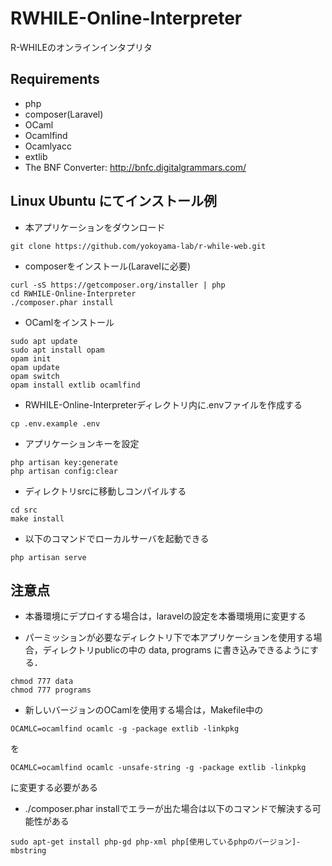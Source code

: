 # RWHILE-Online-Interpreter
R-WHILEのオンラインインタプリタ  

## Requirements
+ php
+ composer(Laravel)
+ OCaml
+ Ocamlfind
+ Ocamlyacc
+ extlib
+ The BNF Converter: http://bnfc.digitalgrammars.com/

## Linux Ubuntu にてインストール例
+ 本アプリケーションをダウンロード
```
git clone https://github.com/yokoyama-lab/r-while-web.git
```

+ composerをインストール(Laravelに必要)
```
curl -sS https://getcomposer.org/installer | php
cd RWHILE-Online-Interpreter
./composer.phar install
```

+ OCamlをインストール
```
sudo apt update
sudo apt install opam
opam init
opam update
opam switch
opam install extlib ocamlfind
```

+ RWHILE-Online-Interpreterディレクトリ内に.envファイルを作成する
```
cp .env.example .env
```
<!--
+ .envファイルを各環境のデータベースの設定に合わせて書き換える
```
DB_CONNECTION=mysql
DB_HOST=127.0.0.1
DB_PORT=3306
DB_DATABASE=homestead
DB_USERNAME=homestead
DB_PASSWORD=secret
```

（例）sqlite3の場合  
```
DB_CONNECTION=sqlite
```
に変更し上記以外の項目は削除する

```
touch database/database.sqlite
php artisan migrate
```
-->
+ アプリケーションキーを設定
```
php artisan key:generate
php artisan config:clear
```

+ ディレクトリsrcに移動しコンパイルする
```
cd src
make install
```

+ 以下のコマンドでローカルサーバを起動できる
```
php artisan serve
```

## 注意点
+ 本番環境にデプロイする場合は，laravelの設定を本番環境用に変更する

+ パーミッションが必要なディレクトリ下で本アプリケーションを使用する場合，ディレクトリpublicの中の data, programs に書き込みできるようにする．
```
chmod 777 data
chmod 777 programs
```

+ 新しいバージョンのOCamlを使用する場合は，Makefile中の
```
OCAMLC=ocamlfind ocamlc -g -package extlib -linkpkg
```
を
```
OCAMLC=ocamlfind ocamlc -unsafe-string -g -package extlib -linkpkg
```
に変更する必要がある

+ ./composer.phar installでエラーが出た場合は以下のコマンドで解決する可能性がある  
```
sudo apt-get install php-gd php-xml php[使用しているphpのバージョン]-mbstring
```
